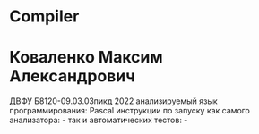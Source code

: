 # Compiler
# Коваленко Максим Александрович
ДВФУ
Б8120-09.03.03пикд
2022
анализируемый язык программирования: Pascal
инструкции по запуску как самого анализатора: -
так и автоматических тестов: -
